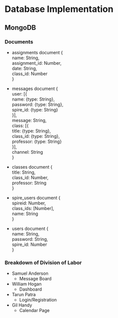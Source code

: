 # Database Implementation

## MongoDB

### Documents

* assignments document {  
    name: String,  
    assignment_id: Number,  
    date: String,  
    class_id: Number  
}  

* messages document {  
    user: [{  
        name: {type: String},  
        password: {type: String},  
        spire_id: {type: String}  
    }],  
    message: String,  
    class: [{  
        title: {type: String},  
        class_id: {type: String},  
        professor: {type: String}  
    }],  
    channel: String  
}  

* classes document {  
    title: String,  
    class_id: Number,  
    professor: String  
}  

* spire_users document {  
    spireid: Number,  
    class_ids: [Number],  
     name: String  
}  

* users document {  
    name: String,  
    password: String,  
    spire_id: Number  
}  

### Breakdown of Division of Labor

* Samuel Anderson
    * Message Board
* William Hogan
    * Dashboard
* Tarun Patra
    * Login/Registration
* Gil Handy
    * Calendar Page